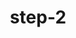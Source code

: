 ---
layout: post
title:  "step-2"
title_ch:  "步骤-2"
contentType: "technical"
video: assets/images/plant-video-2.mp4
---